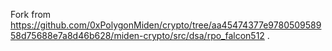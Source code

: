 
Fork from https://github.com/0xPolygonMiden/crypto/tree/aa45474377e978050958958d75688e7a8d46b628/miden-crypto/src/dsa/rpo_falcon512 .
